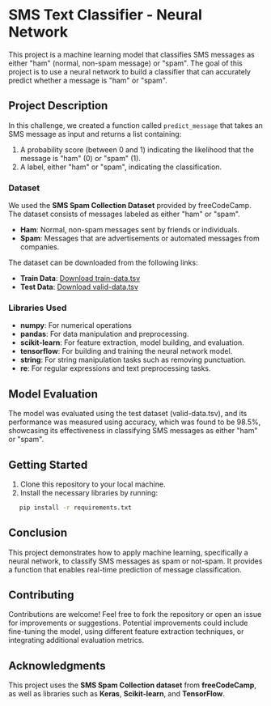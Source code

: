 # SMS Text Classifier - Neural Network

This project is a machine learning model that classifies SMS messages as either "ham" (normal, non-spam message) or "spam". The goal of this project is to use a neural network to build a classifier that can accurately predict whether a message is "ham" or "spam".

## Project Description

In this challenge, we created a function called `predict_message` that takes an SMS message as input and returns a list containing:
1. A probability score (between 0 and 1) indicating the likelihood that the message is "ham" (0) or "spam" (1).
2. A label, either "ham" or "spam", indicating the classification.

### Dataset

We used the **SMS Spam Collection Dataset** provided by freeCodeCamp. The dataset consists of messages labeled as either "ham" or "spam".

- **Ham**: Normal, non-spam messages sent by friends or individuals.
- **Spam**: Messages that are advertisements or automated messages from companies.

The dataset can be downloaded from the following links:

- **Train Data**: [Download train-data.tsv](https://cdn.freecodecamp.org/project-data/sms/train-data.tsv)
- **Test Data**: [Download valid-data.tsv](https://cdn.freecodecamp.org/project-data/sms/valid-data.tsv)

### Libraries Used
- **numpy**: For numerical operations
- **pandas**: For data manipulation and preprocessing.
- **scikit-learn**: For feature extraction, model building, and evaluation.
- **tensorflow**: For building and training the neural network model.
- **string**: For string manipulation tasks such as removing punctuation.
- **re**: For regular expressions and text preprocessing tasks.


## Model Evaluation

The model was evaluated using the test dataset (valid-data.tsv), and its performance was measured using accuracy, which was found to be 98.5%, showcasing its effectiveness in classifying SMS messages as either "ham" or "spam". 

## Getting Started

1. Clone this repository to your local machine.
2. Install the necessary libraries by running:
```bash
   pip install -r requirements.txt
```

## Conclusion

This project demonstrates how to apply machine learning, specifically a neural network, to classify SMS messages as spam or not-spam. It provides a function that enables real-time prediction of message classification.

## Contributing

Contributions are welcome! Feel free to fork the repository or open an issue for improvements or suggestions. Potential improvements could include fine-tuning the model, using different feature extraction techniques, or integrating additional evaluation metrics. 

## Acknowledgments

This project uses the **SMS Spam Collection dataset** from **freeCodeCamp**, as well as libraries such as **Keras**, **Scikit-learn**, and **TensorFlow**.